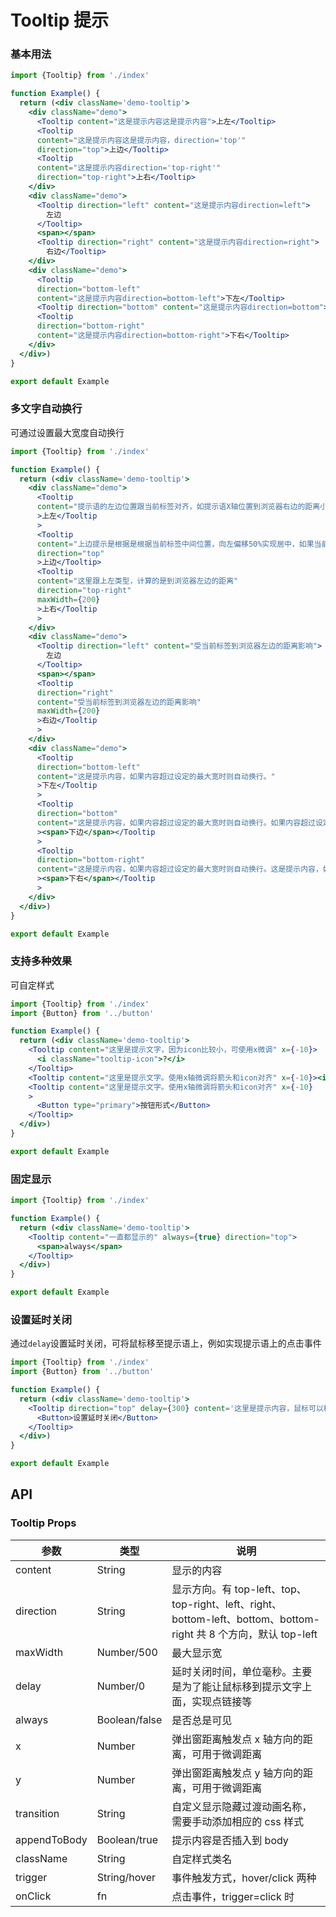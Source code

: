 # Tooltip 提示

### 基本用法

```jsx
import {Tooltip} from './index'

function Example() {
  return (<div className='demo-tooltip'>
    <div className="demo">
      <Tooltip content="这是提示内容这是提示内容">上左</Tooltip>
      <Tooltip
      content="这是提示内容这是提示内容，direction='top'"
      direction="top">上边</Tooltip>
      <Tooltip
      content="这是提示内容direction='top-right'"
      direction="top-right">上右</Tooltip>
    </div>
    <div className="demo">
      <Tooltip direction="left" content="这是提示内容direction=left">
        左边
      </Tooltip>
      <span></span>
      <Tooltip direction="right" content="这是提示内容direction=right">
        右边</Tooltip>
    </div>
    <div className="demo">
      <Tooltip
      direction="bottom-left"
      content="这是提示内容direction=bottom-left">下左</Tooltip>
      <Tooltip direction="bottom" content="这是提示内容direction=bottom">下边</Tooltip>
      <Tooltip
      direction="bottom-right"
      content="这是提示内容direction=bottom-right">下右</Tooltip>
    </div>
  </div>)
}

export default Example
```

### 多文字自动换行

可通过设置最大宽度自动换行

```jsx
import {Tooltip} from './index'

function Example() {
  return (<div className='demo-tooltip'>
    <div className="demo">
      <Tooltip
      content="提示语的左边位置跟当前标签对齐，如提示语X轴位置到浏览器右边的距离小于最大宽，将以最小宽显示并换行"
      >上左</Tooltip
      >
      <Tooltip
      content="上边提示是根据是根据当前标签中间位置，向左偏移50%实现居中，如果当前标签到浏览器右边的距离小于最大宽时，实际显示宽为到边浏览器右边的距离，并不是最大宽"
      direction="top"
      >上边</Tooltip>
      <Tooltip
      content="这里跟上左类型，计算的是到浏览器左边的距离"
      direction="top-right"
      maxWidth={200}
      >上右</Tooltip
      >
    </div>
    <div className="demo">
      <Tooltip direction="left" content="受当前标签到浏览器左边的距离影响">
        左边
      </Tooltip>
      <span></span>
      <Tooltip
      direction="right"
      content="受当前标签到浏览器左边的距离影响"
      maxWidth={200}
      >右边</Tooltip
      >
    </div>
    <div className="demo">
      <Tooltip
      direction="bottom-left"
      content="这是提示内容，如果内容超过设定的最大宽时则自动换行。"
      >下左</Tooltip
      >
      <Tooltip
      direction="bottom"
      content="这是提示内容，如果内容超过设定的最大宽时则自动换行。如果内容超过设定的最大宽时则自动换行"
      ><span>下边</span></Tooltip
      >
      <Tooltip
      direction="bottom-right"
      content="这是提示内容，如果内容超过设定的最大宽时则自动换行。这是提示内容，如果内容超过设定的最大宽时则自动换行。"
      ><span>下右</span></Tooltip
      >
    </div>
  </div>)
}

export default Example
```

### 支持多种效果

可自定样式

```jsx
import {Tooltip} from './index'
import {Button} from '../button'

function Example() {
  return (<div className='demo-tooltip'>
    <Tooltip content="这里是提示文字，因为icon比较小，可使用x微调" x={-10}>
      <i className="tooltip-icon">?</i>
    </Tooltip>
    <Tooltip content="这里是提示文字。使用x轴微调将箭头和icon对齐" x={-10}><i className="tooltip-icon">?</i></Tooltip>
    <Tooltip content="这里是提示文字。使用x轴微调将箭头和icon对齐" x={-10}
    >
      <Button type="primary">按钮形式</Button>
    </Tooltip>
  </div>)
}

export default Example
```

### 固定显示

```jsx
import {Tooltip} from './index'

function Example() {
  return (<div className='demo-tooltip'>
    <Tooltip content="一直都显示的" always={true} direction="top">
      <span>always</span>
    </Tooltip>
  </div>)
}

export default Example
```

### 设置延时关闭

通过`delay`设置延时关闭，可将鼠标移至提示语上，例如实现提示语上的点击事件

```jsx
import {Tooltip} from './index'
import {Button} from '../button'

function Example() {
  return (<div className='demo-tooltip'>
    <Tooltip direction="top" delay={300} content='这里是提示内容，鼠标可以移动到上面，提示内容不会消失，可实现从这里点击跳转链接等'>
      <Button>设置延时关闭</Button>
    </Tooltip>
  </div>)
}

export default Example
```

## API

### Tooltip Props

| 参数           | 类型            | 说明                       |
|--------------|---------------| -------------------------- |
| content      | String        | 显示的内容   |
| direction    | String        | 显示方向。有 top-left、top、top-right、left、right、bottom-left、bottom、bottom-right 共 8 个方向，默认 top-left |
| maxWidth     | Number/500    | 最大显示宽                 |
| delay        | Number/0      | 延时关闭时间，单位毫秒。主要是为了能让鼠标移到提示文字上面，实现点链接等 |
| always       | Boolean/false | 是否总是可见               |
| x            | Number        | 弹出窗距离触发点 x 轴方向的距离，可用于微调距离 |
| y            | Number        | 弹出窗距离触发点 y 轴方向的距离，可用于微调距离 |
| transition   | String        | 自定义显示隐藏过渡动画名称，需要手动添加相应的 css 样式 |
| appendToBody | Boolean/true  | 提示内容是否插入到 body    |
| className    | String        | 自定样式类名               |
| trigger      | String/hover  | 事件触发方式，hover/click 两种 |
| onClick      | fn            | 点击事件，trigger=click 时 |
